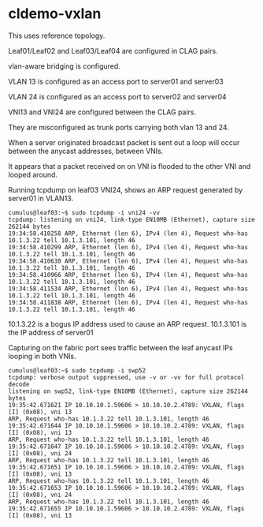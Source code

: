 # cldemo-vxlan

This uses reference topology.

Leaf01/Leaf02 and Leaf03/Leaf04 are configured in CLAG pairs.

vlan-aware bridging is configured.

VLAN 13 is configured as an access port to server01 and server03

VLAN 24 is configured as an access port to server02 and server04

VNI13 and VNI24 are configured between the CLAG pairs.

They are misconfigured as trunk ports carrying both vlan 13 and 24.

When a server originated broadcast packet is sent out a loop will occur between the anycast addresses, between VNIs.

It appears that a packet received on on VNI is flooded to the other VNI and looped around.

Running tcpdump on leaf03 VNI24, shows an ARP request generated by server01 in VLAN13.

```
cumulus@leaf03:~$ sudo tcpdump -i vni24 -vv
tcpdump: listening on vni24, link-type EN10MB (Ethernet), capture size 262144 bytes
19:34:58.410258 ARP, Ethernet (len 6), IPv4 (len 4), Request who-has 10.1.3.22 tell 10.1.3.101, length 46
19:34:58.410299 ARP, Ethernet (len 6), IPv4 (len 4), Request who-has 10.1.3.22 tell 10.1.3.101, length 46
19:34:58.410630 ARP, Ethernet (len 6), IPv4 (len 4), Request who-has 10.1.3.22 tell 10.1.3.101, length 46
19:34:58.410966 ARP, Ethernet (len 6), IPv4 (len 4), Request who-has 10.1.3.22 tell 10.1.3.101, length 46
19:34:58.411534 ARP, Ethernet (len 6), IPv4 (len 4), Request who-has 10.1.3.22 tell 10.1.3.101, length 46
19:34:58.411838 ARP, Ethernet (len 6), IPv4 (len 4), Request who-has 10.1.3.22 tell 10.1.3.101, length 46
```

10.1.3.22 is a bogus IP address used to cause an ARP request. 10.1.3.101 is the IP address of server01

Capturing on the fabric port sees traffic between the leaf anycast IPs looping in both VNIs.

```
cumulus@leaf03:~$ sudo tcpdump -i swp52
tcpdump: verbose output suppressed, use -v or -vv for full protocol decode
listening on swp52, link-type EN10MB (Ethernet), capture size 262144 bytes
19:35:42.671621 IP 10.10.10.1.59606 > 10.10.10.2.4789: VXLAN, flags [I] (0x08), vni 13
ARP, Request who-has 10.1.3.22 tell 10.1.3.101, length 46
19:35:42.671644 IP 10.10.10.1.59606 > 10.10.10.2.4789: VXLAN, flags [I] (0x08), vni 13
ARP, Request who-has 10.1.3.22 tell 10.1.3.101, length 46
19:35:42.671647 IP 10.10.10.1.59606 > 10.10.10.2.4789: VXLAN, flags [I] (0x08), vni 24
ARP, Request who-has 10.1.3.22 tell 10.1.3.101, length 46
19:35:42.671651 IP 10.10.10.1.59606 > 10.10.10.2.4789: VXLAN, flags [I] (0x08), vni 13
ARP, Request who-has 10.1.3.22 tell 10.1.3.101, length 46
19:35:42.671653 IP 10.10.10.1.59606 > 10.10.10.2.4789: VXLAN, flags [I] (0x08), vni 24
ARP, Request who-has 10.1.3.22 tell 10.1.3.101, length 46
19:35:42.671655 IP 10.10.10.1.59606 > 10.10.10.2.4789: VXLAN, flags [I] (0x08), vni 13
```


